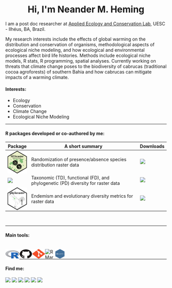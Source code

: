 <h1 align='center'>
Hi, I'm Neander M. Heming
</h1>


<p align='justify'>

I am a post doc researcher at [Applied Ecology and Conservation Lab](appliedecologylab.org), UESC - Ilhéus, BA, Brazil. <br>

My research interests include the effects of global warming on the distribution and conservation of organisms, methodological aspects of ecological niche modeling, and how ecological and environmental processes affect bird life histories. Methods include ecological niche models, R stats, R programming, spatial analyses. Currently working on threats that climate change poses to the biodiversity of cabrucas (traditional cocoa agroforests) of southern Bahia and how cabrucas can mitigate impacts of a warming climate. <br>

</p>

#### **Interests:**
  - Ecology
  - Conservation
  - Climate Change
  - Ecological Niche Modeling

---

#### **R packages developed or co-authored by me:**
| Package              | A short summary                              | Downloads |
| -------------------- | -------------------------------------------- | --------- |
| [<img align="left" width="60px" src="https://github.com/HemingNM/SESraster/blob/master/man/figures/logo.png"/>](https://hemingnm.github.io/SESraster) | Randomization of presence/absence species distribution raster data | [![](http://cranlogs.r-pkg.org/badges/grand-total/SESraster?color=green)](https://cran.r-project.org/package=SESraster) |
| [<img align="left" width="60px" src="https://github.com/flaviomoc/divraster/blob/master/man/figures/logo.png"/>](https://flaviomoc.github.io/divraster) | Taxonomic (TD), functional (FD), and phylogenetic (PD) diversity for raster data | [![](http://cranlogs.r-pkg.org/badges/grand-total/divraster?color=green)](https://cran.r-project.org/package=divraster) |
| [<img align="left" width="60px" src="https://github.com/gabferreira/phyloraster/blob/master/man/figures/logo.png"/>](https://gabferreira.github.io/phyloraster) | Endemism and evolutionary diversity metrics for raster data | [![](http://cranlogs.r-pkg.org/badges/grand-total/phyloraster?color=green)](https://cran.r-project.org/package=phyloraster) |

<br>

---

#### **Main tools:**
<div style="display: inline_block"><br>
  <img align="left" alt="R" height="33" width="44" src="https://github.com/devicons/devicon/blob/master/icons/r/r-original.svg"/>&nbsp;
  <img align="left" alt="GitHub" height="30" width="40" src="https://github.com/devicons/devicon/blob/master/icons/github/github-original.svg"/>&nbsp;
  <img align="left" alt="git" height="30" width="40" src="https://github.com/devicons/devicon/blob/master/icons/git/git-original.svg"/>&nbsp;
  <img align="left" alt="RMarkdown" height="30" width="30" src="https://pkgs.rstudio.com/rmarkdown/reference/figures/logo.png"/>&nbsp;
  <img align="left" alt="Quarto" height="30" width="33" src="https://raw.githubusercontent.com/github/explore/80f119e965a9a3df7b74c3f7b63a502e3d0ded36/topics/quarto/quarto.png"/>&nbsp;
</div>

---

#### **Find me:**
[<img width="22px" src="https://arquivo.unifesp.br/images/icon/icon_lattes.svg"/>](http://lattes.cnpq.br/3185094096445587)
[<img width="22px" src="https://orcid.org/assets/vectors/orcid.logo.icon.svg"/>](https://orcid.org/0000-0003-2461-5045)
[<img width="22px" src="https://publons.com/static/images/logos/square/blue_white_shadow.png"/>](https://publons.com/researcher/2610381/neander-marcel-heming/)
[<img width="22px" src="https://iconape.com/wp-content/files/da/64524/svg/google-scholar.svg"/>](https://scholar.google.com/citations?user=mfRNtDkAAAAJ)
[<img width="22px" src="https://upload.wikimedia.org/wikipedia/commons/5/5e/ResearchGate_icon_SVG.svg"/>](https://www.researchgate.net/profile/Neander-Heming)
[<img width="22px" src="https://cdn-icons-png.flaticon.com/512/733/733579.png"/>](https://twitter.com/NeanderHeming)

<br>

